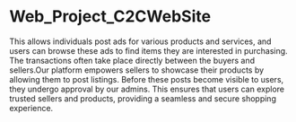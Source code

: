 # Web_Project_C2CWebSite
This allows individuals post ads for various products and services, and users can browse these ads to find items they are interested in purchasing. The transactions often take place directly between the buyers and sellers.Our platform empowers sellers to showcase their products by allowing them to post listings. Before these posts become visible to users, they undergo approval by our admins. This ensures that users can explore trusted sellers and products, providing a seamless and secure shopping experience.
